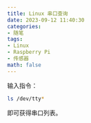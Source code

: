 ```yaml
---
title: Linux 串口查询
date: 2023-09-12 11:40:30
categories:
- 随笔
tags:
- Linux
- Raspberry Pi
- 传感器
math: false
---
```


输入指令：

```bash
ls /dev/tty*
```

即可获得串口列表。

